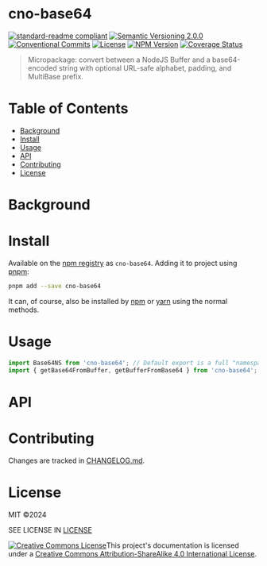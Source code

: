 # cno-base64
[![standard-readme compliant](https://img.shields.io/badge/readme%20style-standard-brightgreen.svg?style=flat-square)](https://github.com/RichardLitt/standard-readme)
[![Semantic Versioning 2.0.0](https://img.shields.io/badge/semver-2.0.0-brightgreen?style=flat-square)](https://semver.org/spec/v2.0.0.html)
[![Conventional Commits](https://img.shields.io/badge/Conventional%20Commits-1.0.0-yellow.svg?style=flat-square)](https://conventionalcommits.org)
[![License](https://img.shields.io/github/license/Anadian/cno-base64)](https://github.com/Anadian/cno-base64/blob/main/LICENSE)
[![NPM Version](https://img.shields.io/npm/v/cno-base64)](https://www.npmjs.com/package/cno-base64)
[![Coverage Status](https://coveralls.io/repos/github/Anadian/cno-base64/badge.svg?branch=main)](https://coveralls.io/github/Anadian/cno-base64?branch=main)


> Micropackage: convert between a NodeJS Buffer and a base64-encoded string with optional URL-safe alphabet, padding, and MultiBase prefix.
# Table of Contents
- [Background](#Background)
- [Install](#Install)
- [Usage](#Usage)
- [API](#API)
- [Contributing](#Contributing)
- [License](#License)
# Background
# Install
Available on the [npm registry](https://www.npmjs.com/package/cno-base64) as `cno-base64`.
Adding it to project using [pnpm](https://pnpm.io/cli/add):
```sh
pnpm add --save cno-base64
```
It can, of course, also be installed by [npm](https://docs.npmjs.com/cli/v8/commands/npm-install) or [yarn](https://yarnpkg.com/getting-started/usage) using the normal methods.
# Usage
```js
import Base64NS from 'cno-base64'; // Default export is a full "namespace".
import { getBase64FromBuffer, getBufferFromBase64 } from 'cno-base64'; // Just the functions.
```
# API
# Contributing
Changes are tracked in [CHANGELOG.md](CHANGELOG.md).
# License
MIT ©2024 

SEE LICENSE IN [LICENSE](LICENSE)

[![Creative Commons License](https://i.creativecommons.org/l/by-sa/4.0/88x31.png)](http://creativecommons.org/licenses/by-sa/4.0/)This project's documentation is licensed under a [Creative Commons Attribution-ShareAlike 4.0 International License](http://creativecommons.org/licenses/by-sa/4.0/).
